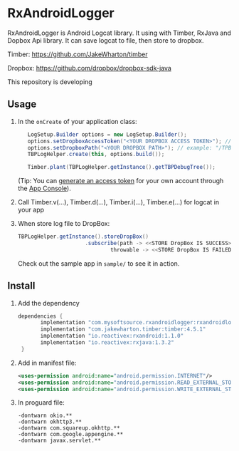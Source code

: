 # RxAndroidLogger
RxAndroidLogger is Android Logcat library. It using with Timber, RxJava and Dopbox Api library. It can save logcat to file, then store to dropbox.

Timber: https://github.com/JakeWharton/timber

Dropbox: https://github.com/dropbox/dropbox-sdk-java

This repository is developing

Usage
-----
1. In the `onCreate` of your application class:
   ```java
      LogSetup.Builder options = new LogSetup.Builder();
      options.setDropboxAccessToken("<YOUR DROPBOX ACCESS TOKEN>"); // example: "JM5srPDuSpMAAAAAAAAUmLljWVbGxYfdy7T3W_Dsh1Sv8B7-7H87QTgdWghuQAR-"
      options.setDropboxPath("<YOUR DROPBOX PATH>"); // example: "/TPBLog"
      TBPLogHelper.create(this, options.build());

      Timber.plant(TBPLogHelper.getInstance().getTBPDebugTree());
   ```
   (Tip: You can [generate an access token](https://blogs.dropbox.com/developers/2014/05/generate-an-access-token-for-your-own-account/) 
   for your own account through the [App Console](https://www.dropbox.com/developers/apps)).
 
2. Call Timber.v(...), Timber.d(...), Timber.i(...), Timber.e(...) for logcat in your app

3. When store log file to DropBox:
   ```java
   TBPLogHelper.getInstance().storeDropBox()
                        .subscribe(path -> <<STORE DropBox IS SUCCESS>>,
                                throwable -> <<STORE DropBox IS FAILED>>);
   ```
   
   Check out the sample app in `sample/` to see it in action.
   
Install
-------
1. Add the dependency
    ```groovy
    dependencies {
           implementation "com.mysoftsource.rxandroidlogger:rxandroidlogger:1.0.3"
           implementation "com.jakewharton.timber:timber:4.5.1"
           implementation "io.reactivex:rxandroid:1.1.0"
           implementation "io.reactivex:rxjava:1.3.2"
	 }
    ```
2. Add in manifest file:
    ```xml
    <uses-permission android:name="android.permission.INTERNET"/>
    <uses-permission android:name="android.permission.READ_EXTERNAL_STORAGE"/>
    <uses-permission android:name="android.permission.WRITE_EXTERNAL_STORAGE"/>
    ```
3. In proguard file:
    ```
    -dontwarn okio.**
    -dontwarn okhttp3.**
    -dontwarn com.squareup.okhttp.**
    -dontwarn com.google.appengine.**
    -dontwarn javax.servlet.**
    ```
